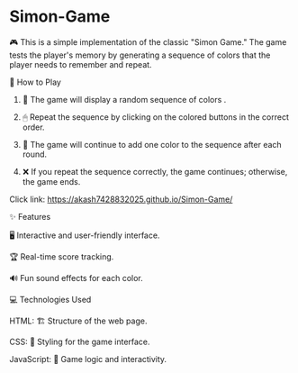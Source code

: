 # Simon-Game
🎮 This is a simple implementation of the classic "Simon Game." The game tests the player's memory by generating a sequence of colors that the player needs to remember and repeat.

🚀 How to Play

1. 🎨 The game will display a random sequence of colors .


2. 🖱 Repeat the sequence by clicking on the colored buttons in the correct order.


3. 🔁 The game will continue to add one color to the sequence after each round.


4. ❌ If you repeat the sequence correctly, the game continues; otherwise, the game ends.

Click link: https://akash7428832025.github.io/Simon-Game/

✨ Features

🖥 Interactive and user-friendly interface.

🏆 Real-time score tracking.

🔊 Fun sound effects for each color.


💻 Technologies Used

HTML: 🏗 Structure of the web page.

CSS: 🎨 Styling for the game interface.

JavaScript: 🧩 Game logic and interactivity.
